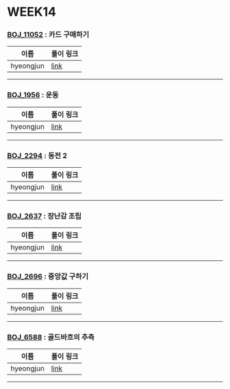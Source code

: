# WEEK14

### [BOJ_11052](https://boj.kr/11052) : 카드 구매하기

|이름|풀이 링크|
|--|--|
|hyeongjun| [link](BOJ11052/hyeongjun.cpp)
---


### [BOJ_1956](https://boj.kr/1956) : 운동

|이름|풀이 링크|
|--|--|
|hyeongjun| [link](BOJ1956/hyeongjun.cpp)
---


### [BOJ_2294](https://boj.kr/2294) : 동전 2

|이름|풀이 링크|
|--|--|
|hyeongjun| [link](BOJ2294/hyeongjun.cpp)
---


### [BOJ_2637](https://boj.kr/2637) : 장난감 조립

|이름|풀이 링크|
|--|--|
|hyeongjun| [link](BOJ2637/hyeongjun.cpp)
---


### [BOJ_2696](https://boj.kr/2696) : 중앙값 구하기

|이름|풀이 링크|
|--|--|
|hyeongjun| [link](BOJ2696/hyeongjun.cpp)
---


### [BOJ_6588](https://boj.kr/6588) : 골드바흐의 추측

|이름|풀이 링크|
|--|--|
|hyeongjun| [link](BOJ6588/hyeongjun.cpp)
---
